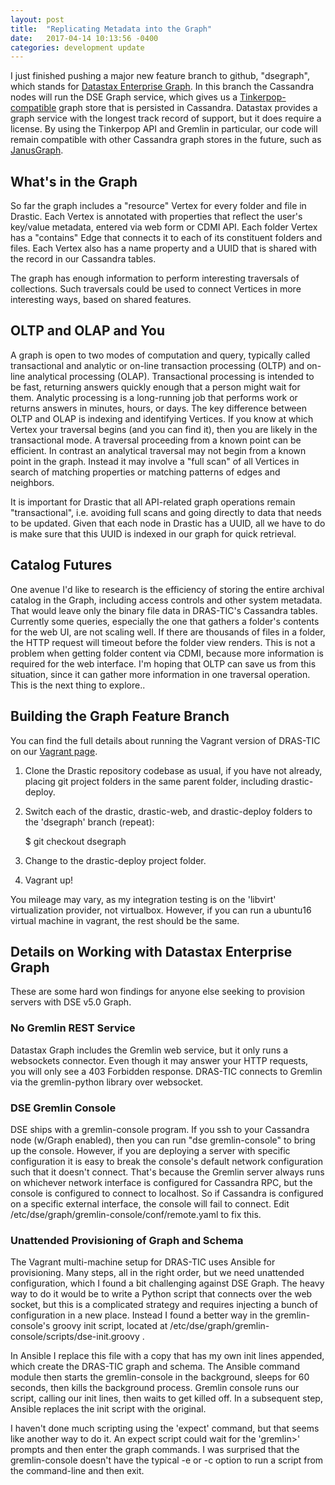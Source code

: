 ```yaml
---
layout: post
title:  "Replicating Metadata into the Graph"
date:   2017-04-14 10:13:56 -0400
categories: development update
---
```

I just finished pushing a major new feature branch to github, "dsegraph", which stands for [Datastax Enterprise Graph](http://www.datastax.com/products/datastax-enterprise-graph). In this branch the Cassandra nodes will run the DSE Graph service, which gives us a [Tinkerpop-compatible](http://tinkerpop.apache.org/docs/current/reference/#preface) graph store that is persisted in Cassandra. Datastax provides a graph service with the longest track record of support, but it does require a license. By using the Tinkerpop API and Gremlin in particular, our code will remain compatible with other Cassandra graph stores in the future, such as [JanusGraph](http://janusgraph.org/).

## What's in the Graph

So far the graph includes a "resource" Vertex for every folder and file in Drastic. Each Vertex is annotated with properties that reflect the user's key/value metadata, entered via web form or CDMI API. Each folder Vertex has a "contains" Edge that connects it to each of its constituent folders and files. Each Vertex also has a name property and a UUID that is shared with the record in our Cassandra tables.

The graph has enough information to perform interesting traversals of collections. Such traversals could be used to connect Vertices in more interesting ways, based on shared features.

## OLTP and OLAP and You

A graph is open to two modes of computation and query, typically called transactional and analytic or on-line transaction processing (OLTP) and on-line analytical processing (OLAP). Transactional processing is intended to be fast, returning answers quickly enough that a person might wait for them. Analytic processing is a long-running job that performs work or returns answers in minutes, hours, or days. The key difference between OLTP and OLAP is indexing and identifying Vertices. If you know at which Vertex your traversal begins (and you can find it), then you are likely in the transactional mode. A traversal proceeding from a known point can be efficient. In contrast an analytical traversal may not begin from a known point in the graph. Instead it may involve a "full scan" of all Vertices in search of matching properties or matching patterns of edges and neighbors.

It is important for Drastic that all API-related graph operations remain "transactional", i.e. avoiding full scans and going directly to data that needs to be updated. Given that each node in Drastic has a UUID, all we have to do is make sure that this UUID is indexed in our graph for quick retrieval.

## Catalog Futures

One avenue I'd like to research is the efficiency of storing the entire archival catalog in the Graph, including access controls and other system metadata. That would leave only the binary file data in DRAS-TIC's Cassandra tables. Currently some queries, especially the one that gathers a folder's contents for the web UI, are not scaling well. If there are thousands of files in a folder, the HTTP request will timeout before the folder view renders. This is not a problem when getting folder content via CDMI, because more information is required for the web interface. I'm hoping that OLTP can save us from this situation, since it can gather more information in one traversal operation. This is the next thing to explore..

## Building the Graph Feature Branch

You can find the full details about running the Vagrant version of DRAS-TIC on our [Vagrant page](/vagrant/).

1. Clone the Drastic repository codebase as usual, if you have not already, placing git project folders in the same parent folder, including drastic-deploy.

1. Switch each of the drastic, drastic-web, and drastic-deploy folders to the 'dsegraph' branch (repeat):

    $ git checkout dsegraph

1. Change to the drastic-deploy project folder.

1. Vagrant up!

You mileage may vary, as my integration testing is on the 'libvirt' virtualization provider, not virtualbox. However, if you can run a ubuntu16 virtual machine in vagrant, the rest should be the same.

## Details on Working with Datastax Enterprise Graph

These are some hard won findings for anyone else seeking to provision servers with DSE v5.0 Graph.

### No Gremlin REST Service

Datastax Graph includes the Gremlin web service, but it only runs a websockets connector. Even though it may answer your HTTP requests, you will only see a 403 Forbidden response. DRAS-TIC connects to Gremlin via the gremlin-python library over websocket.

### DSE Gremlin Console

DSE ships with a gremlin-console program. If you ssh to your Cassandra node (w/Graph enabled), then you can run "dse gremlin-console" to bring up the console. However, if you are deploying a server with specific configuration it is easy to break the console's default network configuration such that it doesn't connect. That's because the Gremlin server always runs on whichever network interface is configured for Cassandra RPC, but the console is configured to connect to localhost. So if Cassandra is configured on a specific external interface, the console will fail to connect. Edit /etc/dse/graph/gremlin-console/conf/remote.yaml to fix this.

### Unattended Provisioning of Graph and Schema

The Vagrant multi-machine setup for DRAS-TIC uses Ansible for provisioning. Many steps, all in the right order, but we need unattended configuration, which I found a bit challenging against DSE Graph. The heavy way to do it would be to write a Python script that connects over the web socket, but this is a complicated strategy and requires injecting a bunch of configuration in a new place. Instead I found a better way in the gremlin-console's groovy init script, located at /etc/dse/graph/gremlin-console/scripts/dse-init.groovy .

In Ansible I replace this file with a copy that has my own init lines appended, which create the DRAS-TIC graph and schema. The Ansible command module then starts the gremlin-console in the background, sleeps for 60 seconds, then kills the background process. Gremlin console runs our script, calling our init lines, then waits to get killed off. In a subsequent step, Ansible replaces the init script with the original.

I haven't done much scripting using the 'expect' command, but that seems like another way to do it. An expect script could wait for the 'gremlin>' prompts and then enter the graph commands. I was surprised that the gremlin-console doesn't have the typical -e or -c option to run a script from the command-line and then exit.
